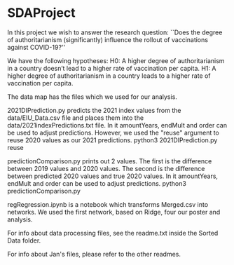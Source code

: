 # SDAProject

In this project we wish to answer the research question:
``Does the degree of authoritarianism (significantly) influence the rollout of vaccinations against COVID-19?''

We have the following hypotheses:
H0: A higher degree of authoritarianism in a country doesn’t lead to a higher rate of vaccination per capita.
H1: A higher degree of authoritarianism in a country leads to a higher rate of vaccination per capita.

The data map has the files which we used for our analysis.

2021DIPrediction.py predicts the 2021 index values from the data/EIU_Data.csv file and places them into the data/2021indexPredictions.txt file.
In it amountYears, endMult and order can be used to adjust predictions.
However, we used the "reuse" argument to reuse 2020 values as our 2021 predictions.
python3 2021DIPrediction.py reuse

predictionComparison.py prints out 2 values.
The first is the difference between 2019 values and 2020 values. The second is the difference between predicted 2020 values and true 2020 values.
In it amountYears, endMult and order can be used to adjust predictions.
python3 predictionComparison.py

regRegression.ipynb is a notebook which transforms Merged.csv into networks.
We used the first network, based on Ridge, four our poster and analysis.

For info about data processing files, see the readme.txt inside the Sorted Data folder.

For info about Jan's files, please refer to the other readmes.
